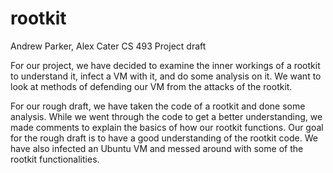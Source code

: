 # rootkit

Andrew Parker, Alex Cater
CS 493 Project draft

For our project, we have decided to examine the inner workings of a rootkit to understand it,
infect a VM with it, and do some analysis on it. We want to look at methods of defending our VM
from the attacks of the rootkit.

For our rough draft, we have taken the code of a rootkit and done some analysis. While we went
through the code to get a better understanding, we made comments to explain the basics of how
our rootkit functions. Our goal for the rough draft is to have a good understanding of the 
rootkit code. We have also infected an Ubuntu VM and messed around with some of the rootkit 
functionalities. 

